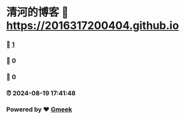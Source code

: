 # 清河的博客 :link: https://2016317200404.github.io 
### :page_facing_up: [1](https://2016317200404.github.io/tag.html) 
### :speech_balloon: 0 
### :hibiscus: 0 
### :alarm_clock: 2024-08-19 17:41:48 
### Powered by :heart: [Gmeek](https://github.com/Meekdai/Gmeek)
